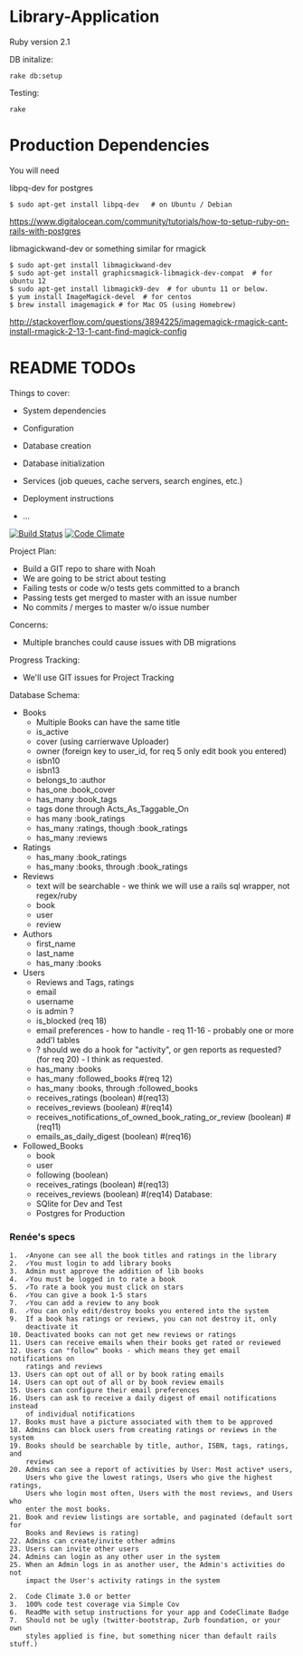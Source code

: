 Library-Application
===================

Ruby version 2.1

DB initalize:
```
rake db:setup
```

Testing:
```
rake
```

Production Dependencies
=======================
You will need 

libpq-dev for postgres
```
$ sudo apt-get install libpq-dev   # on Ubuntu / Debian
```
https://www.digitalocean.com/community/tutorials/how-to-setup-ruby-on-rails-with-postgres

libmagickwand-dev or something similar for rmagick
```
$ sudo apt-get install libmagickwand-dev 
$ sudo apt-get install graphicsmagick-libmagick-dev-compat  # for ubuntu 12
$ sudo apt-get install libmagick9-dev  # for ubuntu 11 or below.
$ yum install ImageMagick-devel  # for centos
$ brew install imagemagick # for Mac OS (using Homebrew)
```

http://stackoverflow.com/questions/3894225/imagemagick-rmagick-cant-install-rmagick-2-13-1-cant-find-magick-config

README TODOs
=======================

Things to cover:

* System dependencies

* Configuration

* Database creation

* Database initialization

* Services (job queues, cache servers, search engines, etc.)

* Deployment instructions

* ...

[![Build Status](https://travis-ci.org/Rails-Summer-Project-Noah-and-Matt/Library-Application.png?branch=master)](https://travis-ci.org/Rails-Summer-Project-Noah-and-Matt/Library-Application)
[![Code Climate](https://codeclimate.com/github/Rails-Summer-Project-Noah-and-Matt/Library-Application.png)](https://codeclimate.com/github/Rails-Summer-Project-Noah-and-Matt/Library-Application)


Project Plan: 
  - Build a GIT repo to share with Noah
  - We are going to be strict about testing
  - Failing tests or code w/o tests gets committed to a branch
  - Passing tests get merged to master with an issue number
  - No commits / merges to master w/o issue number

Concerns:
  - Multiple branches could cause issues with DB migrations

Progress Tracking:
  - We'll use GIT issues for Project Tracking

Database Schema:
  - Books
    - Multiple Books can have the same title
    - is_active
    - cover (using carrierwave Uploader)
    - owner (foreign key to user_id, for req 5 only edit book you entered)
    - isbn10
    - isbn13
    - belongs_to :author
    - has_one :book_cover
    - has_many :book_tags
    - tags done through Acts_As_Taggable_On
    - has many :book_ratings
    - has_many :ratings, though :book_ratings
    - has_many :reviews
  - Ratings
    - has_many :book_ratings
    - has_many :books, through :book_ratings
  - Reviews
    - text will be searchable - we think we will use a rails sql wrapper,
      not regex/ruby
    - book
    - user
    - review
  - Authors 
    - first_name
    - last_name
    - has_many :books
  - Users
    - Reviews and Tags, ratings
    - email
    - username
    - is admin ?
    - is_blocked (req 18)
    - email preferences - how to handle - req 11-16 - probably one or more 
      add'l tables
    - ? should we do a hook for "activity", or gen reports as requested?
      (for req 20) - I think as requested.
    - has_many :books
    - has_many :followed_books           #(req 12)
    - has_many :books, through :followed_books
    - receives_ratings (boolean)  #(req13)
    - receives_reviews (boolean)  #(req14)
    - receives_notifications_of_owned_book_rating_or_review (boolean) #(req11)
    - emails_as_daily_digest (boolean) #(req16)
  - Followed_Books
    - book
    - user
    - following (boolean)
    - receives_ratings (boolean)  #(req13)
    - receives_reviews (boolean)  #(req14)
  Database:
    - SQlite for Dev and Test
    - Postgres for Production

### Renée's specs
    1.	✓Anyone can see all the book titles and ratings in the library
    2.	✓You must login to add library books
    3.	Admin must approve the addition of lib books
    4.	✓You must be logged in to rate a book
    5.	✓To rate a book you must click on stars
    6.	✓You can give a book 1-5 stars
    7.	✓You can add a review to any book
    8.	✓You can only edit/destroy books you entered into the system
    9.	If a book has ratings or reviews, you can not destroy it, only
        deactivate it
    10.	Deactivated books can not get new reviews or ratings
    11.	Users can receive emails when their books get rated or reviewed
    12.	Users can "follow" books - which means they get email notifications on
        ratings and reviews
    13.	Users can opt out of all or by book rating emails 
    14.	Users can opt out of all or by book review emails
    15.	Users can configure their email preferences
    16.	Users can ask to receive a daily digest of email notifications instead
        of individual notifications
    17.	Books must have a picture associated with them to be approved
    18.	Admins can block users from creating ratings or reviews in the system
    19.	Books should be searchable by title, author, ISBN, tags, ratings, and
        reviews 
    20.	Admins can see a report of activities by User: Most active* users,
        Users who give the lowest ratings, Users who give the highest ratings,
        Users who login most often, Users with the most reviews, and Users who
        enter the most books.
    21.	Book and review listings are sortable, and paginated (default sort for
        Books and Reviews is rating)
    22.	Admins can create/invite other admins
    23.	Users can invite other users
    24.	Admins can login as any other user in the system
    25.	When an Admin logs in as another user, the Admin's activities do not
        impact the User's activity ratings in the system

    2.	Code Climate 3.0 or better
    3.	100% code test coverage via Simple Cov 
    6.	ReadMe with setup instructions for your app and CodeClimate Badge
    7.	Should not be ugly (twitter-bootstrap, Zurb foundation, or your own
        styles applied is fine, but something nicer than default rails stuff.)
